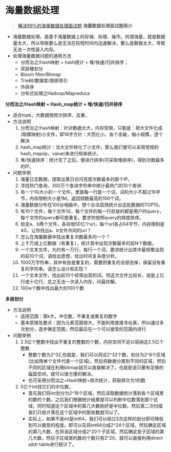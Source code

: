 # 海量数据处理
> [解决99%的海量数据处理面试题](https://blog.csdn.net/v_july_v/article/details/7382693)
**海量数据处理面试题简介**
- 海量数据处理，是基于海量数据上的存储、处理、操作。何谓海量，就是数据量太大，所以导致要么是无法在较短时间内迅速解决，要么是数据太大，导致无法一次性装入内存。
- 处理海量数据问题的通用方法
    - 分而治之/hash映射 + hash统计 + 堆/快速/归并排序；
    - 双层桶划分
    - Bloom filter/Bitmap
    - Trie树/数据库/倒排索引
    - 外排序
    - 分布式处理之Hadoop/Mapreduce

**分而治之/Hash映射 + Hash_map统计 + 堆/快速/归并排序**
- 适合topk，大数据按频次排序、去重，
- 方法说明
    1. 分而治之/hash映射：针对数据太大，内存受限，只能是：把大文件化成(取模映射)小文件，即16字方针：大而化小，各个击破，缩小规模，逐个解决
    2. hash_map统计：当大文件转化了小文件，那么我们便可以采用常规的hash_map(ip，value)来进行频率统计。
    3. 堆/快速排序：统计完了之后，便进行排序(可采取堆排序)，得到次数最多的IP。
- 问题举例
    1. 海量日志数据，提取出某日访问百度次数最多的那个IP。
    2. 寻找热门查询，300万个查询字符串中统计最热门的10个查询
    3. 有一个1G大小的一个文件，里面每一行是一个词，词的大小不超过16字节，内存限制大小是1M。返回频数最高的100个词。
    4. 海量数据分布在100台电脑中，想个办法高效统计出这批数据的TOP10。
    5. 有10个文件，每个文件1G，每个文件的每一行存放的都是用户的query，每个文件的query都可能重复。要求你按照query的频度排序。
    6. 给定a、b两个文件，各存放50亿个url，每个url各占64字节，内存限制是4G，让你找出a、b文件共同的url？
    7. 怎么在海量数据中找出重复次数最多的一个？
    8. 上千万或上亿数据（有重复），统计其中出现次数最多的前N个数据。
    9. 一个文本文件，大约有一万行，每行一个词，要求统计出其中最频繁出现的前10个词，请给出思想，给出时间复杂度分析。
    10. 1000万字符串，其中有些是重复的，需要把重复的全部去掉，保留没有重复的字符串。请怎么设计和实现？
    11. 一个文本文件，找出前10个经常出现的词，但这次文件比较长，说是上亿行或十亿行，总之无法一次读入内存，问最优解。
    12. 100w个数中找出最大的100个数

**多层划分**
- 方法说明
    - 适用范围：第k大，中位数，不重复或重复的数字
    - 基本原理及要点：因为元素范围很大，不能利用直接寻址表，所以通过多次划分，逐步确定范围，然后最后在一个可以接受的范围内进行
- 问题举例
    1. 2.5亿个整数中找出不重复的整数的个数，内存空间不足以容纳这2.5亿个整数
        - 整数个数为2^32,也就是，我们可以将这2^32个数，划分为2^8个区域(比如用单个文件代表一个区域)，然后将数据分离到不同的区域，然后不同的区域在利用bitmap就可以直接解决了。也就是说只要有足够的磁盘空间，就可以很方便的解决。
        - 也可采用分而治之+Hash映射+频次统计，获取频次为1的数
    2. 5亿个int找它们的中位数。
        - 首先我们将int划分为2^16个区域，然后读取数据统计落到各个区域里的数的个数，之后我们根据统计结果就可以判断中位数落到那个区域，同时知道这个区域中的第几大数刚好是中位数。然后第二次扫描我们只统计落在这个区域中的那些数就可以了。
        - 实际上，如果不是int是int64，我们可以经过3次这样的划分即可降低到可以接受的程度。即可以先将int64分成2^24个区域，然后确定区域的第几大数，在将该区域分成2^20个子区域，然后确定是子区域的第几大数，然后子区域里的数的个数只有2^20，就可以直接利用direct addr table进行统计了。






    

